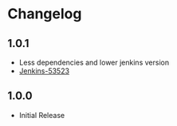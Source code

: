 # Changelog
## 1.0.1
* Less dependencies and lower jenkins version
* [Jenkins-53523](https://issues.jenkins-ci.org/browse/JENKINS-53523)

## 1.0.0  
  
* Initial Release
